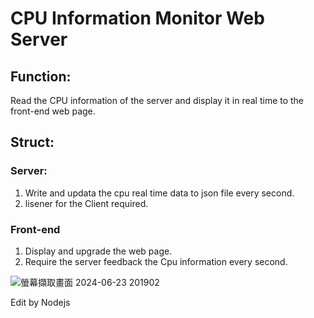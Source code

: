 # CPU Information Monitor Web Server
## Function:
Read the CPU information of the server and display it in real time to the front-end web page.
## Struct:
### Server:
1. Write and updata the cpu real time data to json file every second.
2. lisener for the Client required.
### Front-end
1. Display and upgrade the web page.
2. Require the server feedback the Cpu information every second.

![螢幕擷取畫面 2024-06-23 201902](https://github.com/PickEgg842335/CpuInfMonitorWebServer/assets/169961268/3a0b15ac-2cc1-4431-88da-319faef39a9a)

Edit by Nodejs
